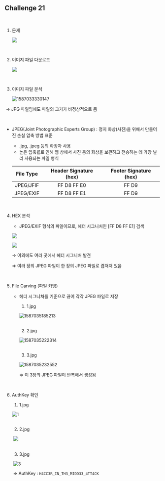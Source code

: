 ## Challenge 21

<br>

1. 문제

   ![](./images/1587033151321.png)

<br>

2. 이미지 파일 다운로드

   ![](./images/1587033205901.png)

<br>

3. 이미지 파일 분석

   ![1587033330147](./images/1587033330147.png)

​				→ JPG 파일임에도 파일의 크기가 비정상적으로 큼

<br>
 
- JPEG(Joint Photographic Experts Group) : 정지 화상(사진)을 위해서 만들어진 손실 압축 방법 표준

  - .jpg, .jpeg 등의 확장자 사용
  - 높은 압축률로 인해 웹 상에서 사진 등의 화상을 보관하고 전송하는 데 가장 널리 사용되는 파일 형식

  | File Type | Header Signature (hex) | Footer Signature (hex) |
  | :-------: | :--------------------: | :--------------------: |
  | JPEG/JFIF |      FF D8 FF E0       |         FF D9          |
  | JPEG/EXIF |      FF D8 FF E1       |         FF D9          |

  <br>

4. HEX 분석

   - JPEG/EXIF 형식의 파일이므로, 헤더 시그니처인 [FF D8 FF E1] 검색

   ![](./images/1587034993485.png)

   ![](./images/1587035031501.png)

   → 이외에도 여러 곳에서 헤더 시그니처 발견

   ⇒ 여러 장의 JPEG 파일이 한 장의 JPEG 파일로 겹쳐져 있음

<br>

5. File Carving (파일 카빙)

   - 헤더 시그니처를 기준으로 끊어 각각 JPEG 파일로 저장

     1) 1.jpg

     ![1587035185213](./images/1587035185213.png)

     <br>

     2) 2.jpg

     ![1587035222314](./images/1587035222314.png)

     <br>

     3) 3.jpg

     ![1587035232552](./images/1587035232552.png)

     ⇒ 이 3장의 JPEG 파일이 반복해서 생성됨

<br>

6. AuthKey 확인

   1) 1.jpg

   ![1](C:\Users\YONGHA.LEE\Security-Study\Suninatas\images\1.jpg)

   <br>

   2) 2.jpg

   ​	![	](C:\Users\YONGHA.LEE\Security-Study\Suninatas\images\2.jpg)

   <br>

   3) 3.jpg

   ​	![3](C:\Users\YONGHA.LEE\Security-Study\Suninatas\images\3.jpg)

   ​	⇒ AuthKey : `H4CC3R_IN_TH3_MIDD33_4TT4CK`
